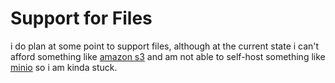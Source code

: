 # Support for Files
i do plan at some point to support files, 
although at the current state i can't afford something like [amazon s3](https://aws.amazon.com/s3/) 
and am not able to self-host something like [minio](https://min.io) so i am kinda stuck.
